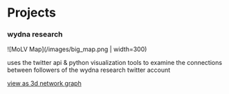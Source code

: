 # Projects

### wydna research

![MoLV Map](/images/big_map.png | width=300)
  
uses the twitter api & python visualization tools to examine the
connections between followers of the wydna research twitter account
  
[view as 3d network graph][1]

[1]: network.html
